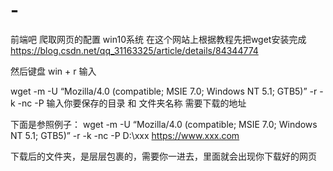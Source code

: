 # -
前端吧 
爬取网页的配置
win10系统
在这个网站上根据教程先把wget安装完成
https://blog.csdn.net/qq_31163325/article/details/84344774

然后键盘 win + r
输入

wget -m -U “Mozilla/4.0 (compatible; MSIE 7.0; Windows NT 5.1; GTB5)” -r -k -nc -P 输入你要保存的目录 和 文件夹名称 需要下载的地址

下面是参照例子：
wget -m -U “Mozilla/4.0 (compatible; MSIE 7.0; Windows NT 5.1; GTB5)” -r -k -nc -P D:\xxx https://www.xxx.com

下载后的文件夹，是层层包裹的，需要你一进去，里面就会出现你下载好的网页
